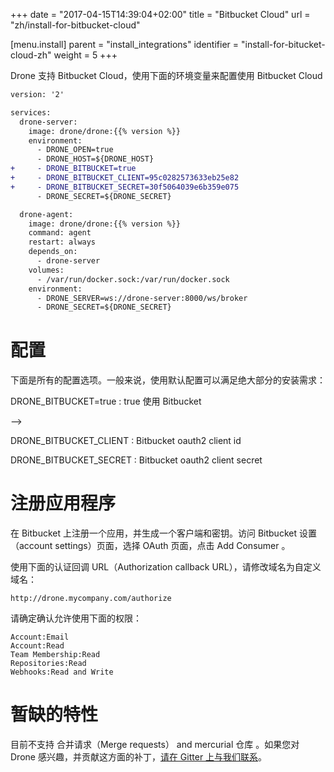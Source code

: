 +++
date = "2017-04-15T14:39:04+02:00"
title = "Bitbucket Cloud"
url = "zh/install-for-bitbucket-cloud"

[menu.install]
  parent = "install_integrations"
  identifier = "install-for-bitucket-cloud-zh"
  weight = 5
+++


<!--Drone comes with built-in support for Bitbucket Cloud. To enable Bitbucket Cloud you should configure the Drone container using the following environment variables:-->

Drone 支持 Bitbucket Cloud，使用下面的环境变量来配置使用 Bitbucket Cloud

```diff
version: '2'

services:
  drone-server:
    image: drone/drone:{{% version %}}
    environment:
      - DRONE_OPEN=true
      - DRONE_HOST=${DRONE_HOST}
+     - DRONE_BITBUCKET=true
+     - DRONE_BITBUCKET_CLIENT=95c0282573633eb25e82
+     - DRONE_BITBUCKET_SECRET=30f5064039e6b359e075
      - DRONE_SECRET=${DRONE_SECRET}

  drone-agent:
    image: drone/drone:{{% version %}}
    command: agent
    restart: always
    depends_on:
      - drone-server
    volumes:
      - /var/run/docker.sock:/var/run/docker.sock
    environment:
      - DRONE_SERVER=ws://drone-server:8000/ws/broker
      - DRONE_SECRET=${DRONE_SECRET}
```

<!--# Configuration-->

# 配置

<!--This is a full list of configuration options. Please note that many of these options use default configuration values that should work for the majority of installations.-->

下面是所有的配置选项。一般来说，使用默认配置可以满足绝大部分的安装需求：

DRONE_BITBUCKET=true 
: true 使用 Bitbucket

<!--: Set to true to enable the Bitbucket driver.-->-->

DRONE_BITBUCKET_CLIENT
: Bitbucket oauth2 client id

DRONE_BITBUCKET_SECRET
: Bitbucket oauth2 client secret

<!--# Registration-->

# 注册应用程序

<!--You must register your application with Bitbucket in order to generate a client and secret. Navigate to your account settings and choose OAuth from the menu, and click Add Consumer.-->

在 Bitbucket 上注册一个应用，并生成一个客户端和密钥。访问 Bitbucket 设置（account settings）页面，选择 OAuth 页面，点击 Add Consumer 。

<!--Please use the Authorization callback URL:-->

使用下面的认证回调 URL（Authorization callback URL），请修改域名为自定义域名：

```nohighlight
http://drone.mycompany.com/authorize
```

<!--Please also be sure to check the following permissions:-->

请确定确认允许使用下面的权限：

```nohighlight
Account:Email
Account:Read
Team Membership:Read
Repositories:Read
Webhooks:Read and Write
```

<!--# Missing Features-->

# 暂缺的特性

<!--Merge requests and mercurial repositories are not currently supported. We are interested in patches to include this functionality. If you are interested in contributing to Drone and submitting a patch please [contact us](https://gitter.im/drone/drone).-->

目前不支持 合并请求（Merge requests） and mercurial 仓库 。如果您对 Drone 感兴趣，并贡献这方面的补丁，[请在 Gitter 上与我们联系](https://gitter.im/drone/drone)。